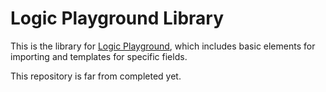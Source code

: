 # Logic Playground Library

This is the library for [Logic Playground](../Logic-Playground), which includes basic elements for importing and templates for specific fields.

This repository is far from completed yet.
